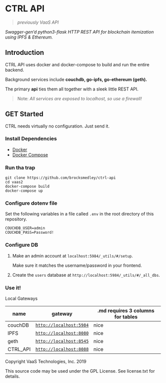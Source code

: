 # CTRL API
>*previously VaaS API*

*Swagger-gen’d python3-flask HTTP REST API for blockchain itemization using IPFS & Ethereum.*

## Introduction
CTRL API uses docker and docker-compose to build and run the entire backend.

Background services include **couchdb, go-ipfs, go-ethereum (geth).**

The primary **api** ties them all together with a sleek little REST API.

> Note: *All services are exposed to localhost, so use a firewall!*


## GET Started
CTRL needs virtually no configuration. Just send it.

### Install Dependencies
- [Docker](https://www.docker.com/get-started)
- [Docker Compose](https://docs.docker.com/compose/install/)

### Run tha trap
```shell
git clone https://github.com/brocksmedley/ctrl-api
cd vaas2
docker-compose build
docker-compose up
```

### Configure dotenv file
Set the following variables in a file called `.env` in the root directory of this repository.

```
COUCHDB_USER=admin
COUCHDB_PASS=Password!
```

### Configure DB
1. Make an admin account at `localhost:5984/_utils/#/setup`.

   Make sure it matches the username/password in your frontend.

2. Create the `users` database at `http://localhost:5984/_utils/#/_all_dbs`.

### Use it!
Local Gateways

| name | gateway | .md requires 3 columns for tables |
| --- | --- | ---| 
| couchDB | [`http://localhost:5984`](http://localhost:5984) | nice |
| IPFS | [`http://localhost:8080`](http://localhost:8080/ipfs) | nice |
| geth | [`http://localhost:8545`](http://localhost:8545) | nice |
| CTRL_API | [`http://localhost:8088`](http://localhost:8088) | nice |


Copyright VaaS Technologies, Inc. 2019

This source code may be used under the GPL License. See license.txt for details.
